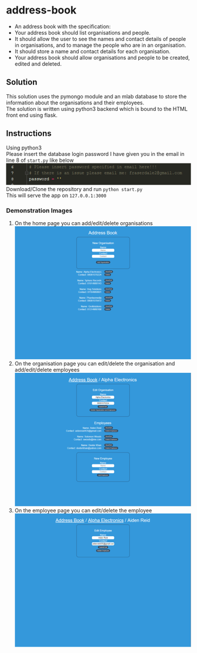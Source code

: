 # address-book
* An address book with the specification:  
* Your address book should list organisations and people.  
* It should allow the user to see the names and contact details of people in organisations, and to manage the people who are in an organisation.  
* It should store a name and contact details for each organisation.  
* Your address book should allow organisations and people to be created, edited and deleted.

## Solution
This solution uses the pymongo module and an mlab database to store the information about the organisations and their employees.  
The solution is written using python3 backend which is bound to the HTML front end using flask.

## Instructions
Using python3  
Please insert the database login password I have given you in the email in line 8 of `start.py` like below
![Set Password](https://github.com/fraserdale/address-book/blob/master/images/password_insert.PNG "Set Password")  
Download/Clone the repository and run `python start.py`  
This will serve the app on `127.0.0.1:3000`

### Demonstration Images
1. On the home page you can add/edit/delete organisations
![Address Book Home](https://github.com/fraserdale/address-book/blob/master/images/address_book_home.PNG "Address Book Home")
2. On the organisation page you can edit/delete the organisation and add/edit/delete employees
![Organisation Page](https://github.com/fraserdale/address-book/blob/master/images/organisation_page.PNG "Organisation Page")
3. On the employee page you can edit/delete the employee
![Employee Page](https://github.com/fraserdale/address-book/blob/master/images/employee_page.PNG "Employee Page")
